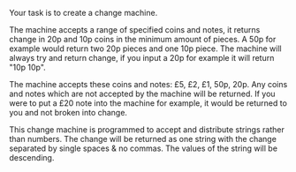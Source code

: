 Your task is to create a change machine.

The machine accepts a range of specified coins and notes, it returns change in 20p and 10p coins in the minimum amount of pieces. A 50p for example would return two 20p pieces and one 10p piece. The machine will always try and return change, if you input a 20p for example it will return "10p 10p".

The machine accepts these coins and notes: £5, £2, £1, 50p, 20p. Any coins and notes which are not accepted by the machine will be returned. If you were to put a £20 note into the machine for example, it would be returned to you and not broken into change.

This change machine is programmed to accept and distribute strings rather than numbers. The change will be returned as one string with the change separated by single spaces & no commas. The values of the string will be descending.